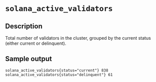 # `solana_active_validators`
  
## Description
Total number of validators in the cluster, grouped by the current status (either current or delinquent).

## Sample output

```
solana_active_validators{status="current"} 838
solana_active_validators{status="delinquent"} 61
```